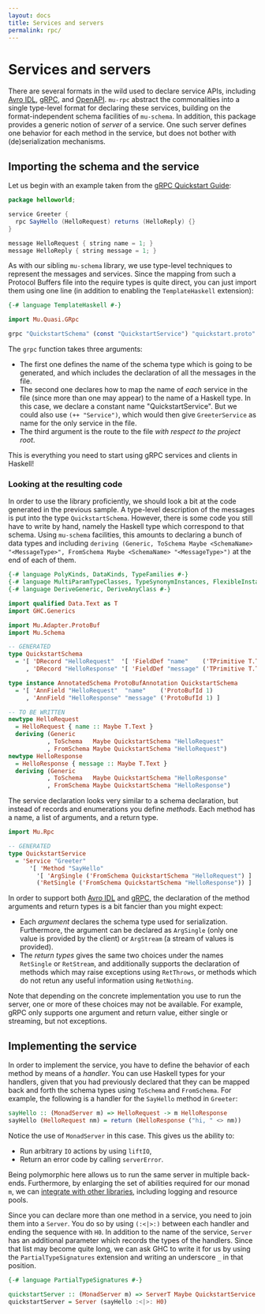```yaml
---
layout: docs
title: Services and servers
permalink: rpc/
---
```


# Services and servers

There are several formats in the wild used to declare service APIs, including [Avro IDL](https://avro.apache.org/docs/current/idl.html), [gRPC](https://grpc.io/), and [OpenAPI](https://swagger.io/specification/). `mu-rpc` abstract the commonalities into a single type-level format for declaring these services, building on the format-independent schema facilities of `mu-schema`. In addition, this package provides a generic notion of *server* of a service. One such server defines one behavior for each method in the service, but does not bother with (de)serialization mechanisms.

## Importing the schema and the service

Let us begin with an example taken from the [gRPC Quickstart Guide](https://grpc.io/docs/quickstart/):

```java
package helloworld;

service Greeter {
  rpc SayHello (HelloRequest) returns (HelloReply) {}
}

message HelloRequest { string name = 1; }
message HelloReply { string message = 1; }
```

As with our sibling `mu-schema` library, we use type-level techniques to represent the messages and services. Since the mapping from such a Protocol Buffers file into the require types is quite direct, you can just import them using one line (in addition to enabling the `TemplateHaskell` extension):

```haskell
{-# language TemplateHaskell #-}

import Mu.Quasi.GRpc

grpc "QuickstartSchema" (const "QuickstartService") "quickstart.proto"
```

The `grpc` function takes three arguments:

* The first one defines the name of the schema type which is going to be generated, and which includes the declaration of all the messages in the file.
* The second one declares how to map the name of *each* service in the file (since more than one may appear) to the name of a Haskell type. In this case, we declare a constant name "QuickstartService". But we could also use `(++ "Service")`, which would then give `GreeterService` as name for the only service in the file.
* The third argument is the route to the file *with respect to the project root*.

This is everything you need to start using gRPC services and clients in Haskell!

### Looking at the resulting code

In order to use the library proficiently, we should look a bit at the code generated in the previous sample. A type-level description of the messages is put into the type `QuickstartSchema`. However, there is some code you still have to write by hand, namely the Haskell type which correspond to that schema. Using `mu-schema` facilities, this amounts to declaring a bunch of data types and including `deriving (Generic, ToSchema Maybe <SchemaName> "<MessageType>", FromSchema Maybe <SchemaName> "<MessageType>")` at the end of each of them.

```haskell
{-# language PolyKinds, DataKinds, TypeFamilies #-}
{-# language MultiParamTypeClasses, TypeSynonymInstances, FlexibleInstances #-}
{-# language DeriveGeneric, DeriveAnyClass #-}

import qualified Data.Text as T
import GHC.Generics

import Mu.Adapter.ProtoBuf
import Mu.Schema

-- GENERATED
type QuickstartSchema
  = '[ 'DRecord "HelloRequest"  '[ 'FieldDef "name"    ('TPrimitive T.Text) ]
     , 'DRecord "HelloResponse" '[ 'FieldDef "message" ('TPrimitive T.Text) ] ]

type instance AnnotatedSchema ProtoBufAnnotation QuickstartSchema
  = '[ 'AnnField "HelloRequest"  "name"    ('ProtoBufId 1)
     , 'AnnField "HelloResponse" "message" ('ProtoBufId 1) ]

-- TO BE WRITTEN
newtype HelloRequest
  = HelloRequest { name :: Maybe T.Text }
  deriving (Generic
           , ToSchema   Maybe QuickstartSchema "HelloRequest"
           , FromSchema Maybe QuickstartSchema "HelloRequest")
newtype HelloResponse
  = HelloResponse { message :: Maybe T.Text }
  deriving (Generic
           , ToSchema   Maybe QuickstartSchema "HelloResponse"
           , FromSchema Maybe QuickstartSchema "HelloResponse")
```

The service declaration looks very similar to a schema declaration, but instead of records and enumerations you define *methods*. Each method has a name, a list of arguments, and a return type.

```haskell
import Mu.Rpc

-- GENERATED
type QuickstartService
  = 'Service "Greeter"
      '[ 'Method "SayHello"
        '[ 'ArgSingle ('FromSchema QuickstartSchema "HelloRequest") ]
        ('RetSingle ('FromSchema QuickstartSchema "HelloResponse")) ]
```

In order to support both [Avro IDL](https://avro.apache.org/docs/current/idl.html) and [gRPC](https://grpc.io/), the declaration of the method arguments and return types is a bit fancier than you might expect:

* Each *argument* declares the schema type used for serialization. Furthermore, the argument can be declared as `ArgSingle` (only one value is provided by the client) or `ArgStream` (a stream of values is provided).
* The *return types* gives the same two choices under the names `RetSingle` or `RetStream`, and additionally supports the declaration of methods which may raise exceptions using `RetThrows`, or methods which do not retun any useful information using `RetNothing`.

Note that depending on the concrete implementation you use to run the server, one or more of these choices may not be available. For example, gRPC only supports one argument and return value, either single or streaming, but not exceptions.

## Implementing the service

In order to implement the service, you have to define the behavior of each method by means of a *handler*. You can use Haskell types for your handlers, given that you had previously declared that they can be mapped back and forth the schema types using `ToSchema` and `FromSchema`. For example, the following is a handler for the `SayHello` method in `Greeter`:

```haskell
sayHello :: (MonadServer m) => HelloRequest -> m HelloResponse
sayHello (HelloRequest nm) = return (HelloResponse ("hi, " <> nm))
```

Notice the use of `MonadServer` in this case. This gives us the ability to:

* Run arbitrary `IO` actions by using `liftIO`,
* Return an error code by calling `serverError`.

Being polymorphic here allows us to run the same server in multiple back-ends. Furthermore, by enlarging the set of abilities required for our monad `m`, we can [integrate with other libraries](transformer.md), including logging and resource pools.

Since you can declare more than one method in a service, you need to join them into a `Server`. You do so by using `(:<|>:)` between each handler and ending the sequence with `H0`. In addition to the name of the service, `Server` has an additional parameter which records the types of the handlers. Since that list may become quite long, we can ask GHC to write it for us by using the `PartialTypeSignatures` extension and writing an underscore `_` in that position.

```haskell
{-# language PartialTypeSignatures #-}

quickstartServer :: (MonadServer m) => ServerT Maybe QuickstartService m _
quickstartServer = Server (sayHello :<|>: H0)
```
